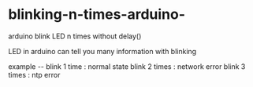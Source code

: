 # blinking-n-times-arduino-
arduino blink LED n times without delay()

LED in arduino can tell you many information with blinking

example --
blink 1 time : normal state
blink 2 times : network error
blink 3 times : ntp error


